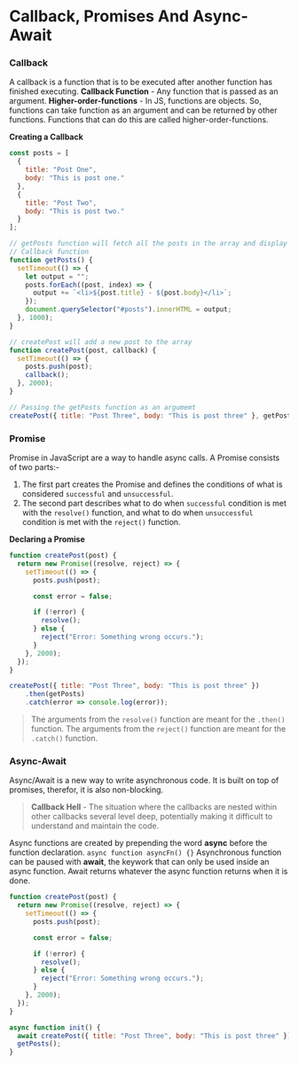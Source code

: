 # Callback, Promises And Async-Await

### Callback
A callback is a function that is to be executed after another function has finished executing.
**Callback Function** - Any function that is passed as an argument.
**Higher-order-functions** - In JS, functions are objects. So, functions can take function as an argument and can be returned by other functions. Functions that can do this are called higher-order-functions.

**Creating a Callback**

```js
const posts = [
  {
    title: "Post One",
    body: "This is post one."
  },
  {
    title: "Post Two",
    body: "This is post two."
  }
];

// getPosts function will fetch all the posts in the array and display it to the DOM.
// Callback function
function getPosts() {
  setTimeout(() => {
    let output = "";
    posts.forEach((post, index) => {
      output += `<li>${post.title} - ${post.body}</li>`;
    });
    document.querySelector("#posts").innerHTML = output;
  }, 1000);
}

// createPost will add a new post to the array
function createPost(post, callback) {
  setTimeout(() => {
    posts.push(post);
    callback();
  }, 2000);
}

// Passing the getPosts function as an argumemt
createPost({ title: "Post Three", body: "This is post three" }, getPosts);
```

### Promise
Promise in JavaScript are a way to handle async calls.
A Promise consists of two parts:-
1. The first part creates the Promise and defines the conditions of what is considered `successful` and `unsuccessful`.
2. The second part describes what to do when `successful` condition is met with the `resolve()` function, and what to do when `unsuccessful` condition is met with the `reject()` function.

**Declaring a Promise**

```js
function createPost(post) {
  return new Promise((resolve, reject) => {
    setTimeout(() => {
      posts.push(post);

      const error = false;

      if (!error) {
        resolve();
      } else {
        reject("Error: Something wrong occurs.");
      }
    }, 2000);
  });
}

createPost({ title: "Post Three", body: "This is post three" })
    .then(getPosts)
    .catch(error => console.log(error));
```

> The arguments from the `resolve()` function are meant for the `.then()` function.
> The arguments from the `reject()` function are meant for the `.catch()` function.

### Async-Await
Async/Await is a new way to write asynchronous code. It is built on top of promises, therefor, it is also non-blocking.

> **Callback Hell** - The situation where the callbacks are nested within other callbacks several level deep, potentially making it difficult to understand and maintain the code.

Async functions are created by prepending the word **async** before the function declaration.
`async function asyncFn() {}`
Asynchronous function can be paused with **await**, the keywork that can only be used inside an async function. Await returns whatever the async function returns when it is done.

```js
function createPost(post) {
  return new Promise((resolve, reject) => {
    setTimeout(() => {
      posts.push(post);

      const error = false;

      if (!error) {
        resolve();
      } else {
        reject("Error: Something wrong occurs.");
      }
    }, 2000);
  });
}

async function init() {
  await createPost({ title: "Post Three", body: "This is post three" });
  getPosts();
}
```
